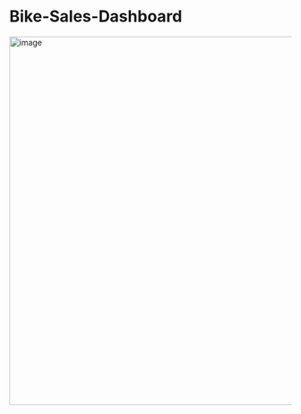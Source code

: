# Bike-Sales-Dashboard
<img width="1678" height="658" alt="image" src="https://github.com/user-attachments/assets/30fd8c94-8ecc-409b-9a4f-97ad303b61c2" />

